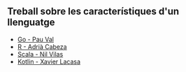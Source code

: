 ## Treball sobre les característiques d'un llenguatge

- [Go - Pau Val](https://github.com/PauVal99/FIB-LP/tree/master/Treball%20Dirigit)
- [R - Adrià Cabeza](https://github.com/adriacabeza/LP-R)
- [Scala - Nil Vilas](https://github.com/NIL6NIL6/LP-Scala)
- [Kotlin - Xavier Lacasa](https://github.com/xlacasa/LP_Kotlin)
